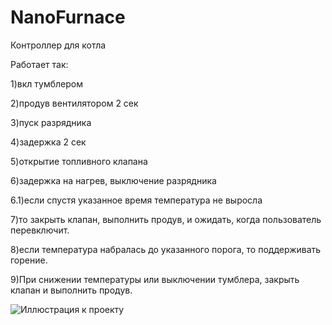 # NanoFurnace
Контроллер для  котла

Работает так:

1)вкл тумблером

2)продув вентилятором 2 сек

3)пуск разрядника 

4)задержка 2 сек

5)открытие топливного клапана

6)задержка на нагрев, выключение разрядника

6.1)если спустя указанное время температура не выросла

  7)то закрыть клапан, выполнить продув, и ожидать, когда пользователь перевключит.
  
8)если температура набралась до указанного порога, то поддерживать горение. 

9)При снижении температуры или выключении тумблера, закрыть клапан и выполнить продув.

![Иллюстрация к проекту](https://github.com/Ksiw/NanoFurnace/tree/master/NanoFurnace/Sheme.png)


